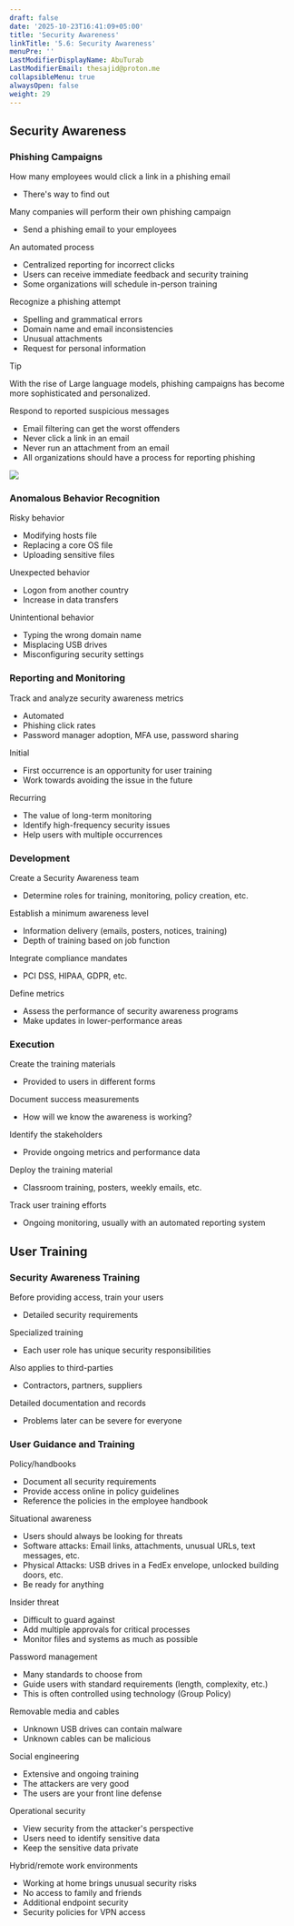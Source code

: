 ```yaml
---
draft: false
date: '2025-10-23T16:41:09+05:00'
title: 'Security Awareness'
linkTitle: '5.6: Security Awareness'
menuPre: ''
LastModifierDisplayName: AbuTurab
LastModifierEmail: thesajid@proton.me
collapsibleMenu: true
alwaysOpen: false
weight: 29
---
```


## Security Awareness

### Phishing Campaigns

How many employees would click a link in a phishing email
- There's way to find out

Many companies will perform their own phishing campaign
- Send a phishing email to your employees

An automated process
- Centralized reporting for incorrect clicks
- Users can receive immediate feedback and security training
- Some organizations will schedule in-person training

Recognize a phishing attempt
- Spelling and grammatical errors
- Domain name and email inconsistencies
- Unusual attachments
- Request for personal information

> [!TIP]
> With the rise of Large language models, phishing campaigns has become more sophisticated and personalized.

Respond to reported suspicious messages
- Email filtering can get the worst offenders
- Never click a link in an email
- Never run an attachment from an email
- All organizations should have a process for reporting phishing

![](/notes/comptia-sy0-701-security+training-course/29-security-awareness-1.webp)

### Anomalous Behavior Recognition


Risky behavior
- Modifying hosts file
- Replacing a core OS file
- Uploading sensitive files

Unexpected behavior
- Logon from another country
- Increase in data transfers

Unintentional behavior
- Typing the wrong domain name
- Misplacing USB drives
- Misconfiguring security settings

### Reporting and Monitoring

Track and analyze security awareness metrics
- Automated 
- Phishing click rates
- Password manager adoption, MFA use, password sharing

Initial
- First occurrence is an opportunity for user training
- Work towards avoiding the issue in the future

Recurring
- The value of long-term monitoring
- Identify high-frequency security issues
- Help users with multiple occurrences

### Development

Create a Security Awareness team
- Determine roles for training, monitoring, policy creation, etc.

Establish a minimum awareness level
- Information delivery (emails, posters, notices, training)
- Depth of training based on job function

Integrate compliance mandates
- PCI DSS, HIPAA, GDPR, etc.

Define metrics
- Assess the performance of security awareness programs
- Make updates in lower-performance areas

### Execution

Create the training materials
- Provided to users in different forms

Document success measurements
- How will we know the awareness is working?

Identify the stakeholders
- Provide ongoing metrics and performance data

Deploy the training material
- Classroom training, posters, weekly emails, etc.

Track user training efforts
- Ongoing monitoring, usually with an automated reporting system

## User Training

### Security Awareness Training

Before providing access, train your users
- Detailed security requirements

Specialized training
- Each user role has unique security responsibilities

Also applies to third-parties
- Contractors, partners, suppliers

Detailed documentation and records
- Problems later can be severe for everyone

### User Guidance and Training

Policy/handbooks
- Document all security requirements
- Provide access online in policy guidelines
- Reference the policies in the employee handbook

Situational awareness
- Users should always be looking for threats
- Software attacks: Email links, attachments, unusual URLs, text messages, etc.
- Physical Attacks: USB drives in a FedEx envelope, unlocked building doors, etc.
- Be ready for anything

Insider threat
- Difficult to guard against
- Add multiple approvals for critical processes
- Monitor files and systems as much as possible

Password management
- Many standards to choose from
- Guide users with standard requirements (length, complexity, etc.)
- This is often controlled using technology (Group Policy)

Removable media and cables
- Unknown USB drives can contain malware
- Unknown cables can be malicious

Social engineering
- Extensive and ongoing training
- The attackers are very good 
- The users are your front line defense

Operational security
- View security from the attacker's perspective
- Users need to identify sensitive data
- Keep the sensitive data private

Hybrid/remote work environments
- Working at home brings unusual security risks
- No access to family and friends
- Additional endpoint security
- Security policies for VPN access